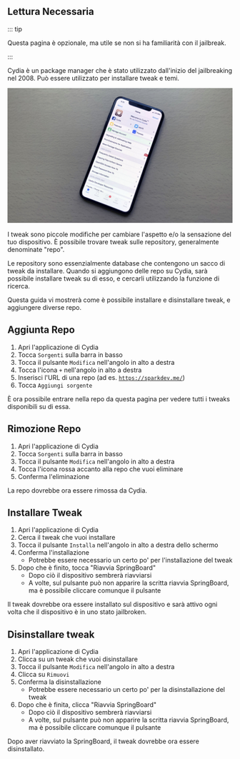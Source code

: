 ## Lettura Necessaria

::: tip

Questa pagina è opzionale, ma utile se non si ha familiarità con il jailbreak.

:::

Cydia è un package manager che è stato utilizzato dall'inizio del jailbreaking nel 2008. Può essere utilizzato per installare tweak e temi.

![Un'immagine di un iPhone che esegue Cydia](/assets/images/cydia_picture.jpg)

<p><router-link to="/it_IT/faq/#what-are-tweaks">I tweak</router-link> sono piccole modifiche per cambiare l'aspetto e/o la sensazione del tuo dispositivo. È possibile trovare tweak sulle repository, generalmente denominate "repo".</p>

<p><router-link to="/it_IT/faq/#what-s-a-repo">Le repository</router-link> sono essenzialmente database che contengono un sacco di tweak da installare. Quando si aggiungono delle repo su Cydia, sarà possibile installare tweak su di esso, e cercarli utilizzando la funzione di ricerca.</p>

Questa guida vi mostrerà come è possibile installare e disinstallare tweak, e aggiungere diverse repo.

## Aggiunta Repo

1. Apri l'applicazione di Cydia
1. Tocca `Sorgenti` sulla barra in basso
1. Tocca il pulsante `Modifica` nell'angolo in alto a destra
1. Tocca l'icona `+` nell'angolo in alto a destra
1. Inserisci l'URL di una repo (ad es. [`https://sparkdev.me/`](https://sparkdev.me/))
1. Tocca `Aggiungi sorgente`

È ora possibile entrare nella repo da questa pagina per vedere tutti i tweaks disponibili su di essa.

## Rimozione Repo

1. Apri l'applicazione di Cydia
1. Tocca `Sorgenti` sulla barra in basso
1. Tocca il pulsante `Modifica` nell'angolo in alto a destra
1. Tocca l'icona rossa accanto alla repo che vuoi eliminare
1. Conferma l'eliminazione

La repo dovrebbe ora essere rimossa da Cydia.

## Installare Tweak

1. Apri l'applicazione di Cydia
1. Cerca il tweak che vuoi installare
1. Tocca il pulsante `Installa` nell'angolo in alto a destra dello schermo
1. Conferma l'installazione
    - Potrebbe essere necessario un certo po' per l'installazione del tweak
1. Dopo che è finito, tocca "<router-link to="/it_IT/faq/#what-is-respringing">Riavvia SpringBoard</router-link>"
    - Dopo ciò il dispositivo sembrerà riavviarsi
    - A volte, sul pulsante può non apparire la scritta riavvia SpringBoard, ma è possibile cliccare comunque il pulsante

Il tweak dovrebbe ora essere installato sul dispositivo e sarà attivo ogni volta che il dispositivo è in uno stato jailbroken.

## Disinstallare tweak

1. Apri l'applicazione di Cydia
1. Clicca su un tweak che vuoi disinstallare
1. Tocca il pulsante `Modifica` nell'angolo in alto a destra
1. Clicca su `Rimuovi`
1. Conferma la disinstallazione
    - Potrebbe essere necessario un certo po' per la disinstallazione del tweak
1. Dopo che è finita, clicca "<router-link to="/it_IT/faq/#what-is-respringing">Riavvia SpringBoard</router-link>"
    - Dopo ciò il dispositivo sembrerà riavviarsi
    - A volte, sul pulsante può non apparire la scritta riavvia SpringBoard, ma è possibile cliccare comunque il pulsante

Dopo aver riavviato la SpringBoard, il tweak dovrebbe ora essere disinstallato.

